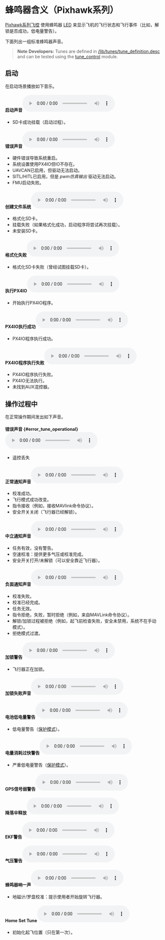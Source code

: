 # 蜂鸣器含义（Pixhawk系列）

[Pixhawk系列飞控](../flight_controller/pixhawk_series.md) 使用蜂鸣器 [LED](../getting_started/led_meanings.md) 来显示飞机的飞行状态和飞行事件（比如，解锁是否成功，低电量警告）。

下面列出一组标准蜂鸣器声音。

> **Note** **Developers:** Tunes are defined in [/lib/tunes/tune_definition.desc](https://github.com/PX4/Firmware/blob/master/src/lib/tunes/tune_definition.desc) and can be tested using the [tune_control](https://dev.px4.io/master/en/middleware/modules_system.html#tunecontrol) module.

## 启动

在启动场景播放如下音乐。 <!-- https://github.com/PX4/Firmware/blob/master/ROMFS/px4fmu_common/init.d/rcS -->

#### 启动声音<audio controls> <source src="../../assets/tunes/1_startup_tone.mp3" type="audio/mpeg"> Your browser does not support the audio element. </audio> 

- SD卡成功挂载（启动过程）。

#### 错误声音<audio controls> <source src="../../assets/tunes/2_error_tune.mp3" type="audio/mpeg"> Your browser does not support the audio element. </audio> 

- 硬件错误导致系统重启。
- 系统设置使用PX4IO但IO不存在。
- UAVCAN已启用，但驱动无法启动。
- SITL/HITL已启用，但是 *pwm仿真输出* 驱动无法启动。
- FMU启动失败。

#### 创建文件系统<audio controls> <source src="../../assets/tunes/16_make_fs.mp3" type="audio/mpeg"> Your browser does not support the audio element. </audio> 

- 格式化SD卡。 
- 挂载失败（如果格式化成功，启动程序将尝试再次挂载）。
- 未安装SD卡。

#### 格式化失败<audio controls> <source src="../../assets/tunes/17_format_failed.mp3" type="audio/mpeg"> Your browser does not support the audio element. </audio> 

- 格式化SD卡失败（曾经试图挂载SD卡）。

#### 执行PX4IO<audio controls> <source src="../../assets/tunes/18_program_px4io.mp3" type="audio/mpeg"> Your browser does not support the audio element. </audio> 

- 开始执行PX4IO程序。

#### PX4IO执行成功<audio controls> <source src="../../assets/tunes/19_program_px4io_success.mp3" type="audio/mpeg"> Your browser does not support the audio element. </audio> 

- PX4IO程序执行成功。

#### PX4IO程序执行失败<audio controls> <source src="../../assets/tunes/20_program_px4io_fail.mp3" type="audio/mpeg"> Your browser does not support the audio element. </audio> 

- PX4IO程序执行失败。
- PX4IO无法执行。
- 未找到AUX混控器。

## 操作过程中

在正常操作期间发出如下声音。

#### 错误声音 {#error_tune_operational}<audio controls> <source src="../../assets/tunes/2_error_tune.mp3" type="audio/mpeg"> Your browser does not support the audio element. </audio> 

- 遥控丢失

#### 正常通知声音<audio controls> <source src="../../assets/tunes/3_notify_positive_tone.mp3" type="audio/mpeg"> Your browser does not support the audio element. </audio> 

- 校准成功。
- 飞行模式成功改变。
- 指令接收（例如，接收MAVlink命令协议）。
- 安全开关关闭（飞行器已经解锁）。

#### 中立通知声音<audio controls> <source src="../../assets/tunes/4_notify_neutral_tone.mp3" type="audio/mpeg"> Your browser does not support the audio element. </audio> 

- 任务有效，没有警告。
- 空速校准：提供更多气压或校准完成。
- 安全开关打开/未解锁（可以安全靠近飞行器）。

#### 负面通知声音<audio controls> <source src="../../assets/tunes/5_notify_negative_tone.mp3" type="audio/mpeg"> Your browser does not support the audio element. </audio> 

- 校准失败。
- 校准已经完成。
- 任务无效。
- 指令拒绝，失败，暂时拒绝（例如，来自MAVLink命令协议）。
- 解锁/加锁过程被拒绝（例如，起飞前检查失败，安全未禁用，系统不在手动模式）。
- 拒绝模式过渡。

#### 加锁警告<audio controls> <source src="../../assets/tunes/6_arming_warning.mp3" type="audio/mpeg"> Your browser does not support the audio element. </audio> 

- 飞行器正在加锁。

#### 加锁失败声音<audio controls> <source src="../../assets/tunes/10_arming_failure_tune.mp3" type="audio/mpeg"> Your browser does not support the audio element. </audio> 

#### 电池低电量警告<audio controls> <source src="../../assets/tunes/7_battery_warning_slow.mp3" type="audio/mpeg"> Your browser does not support the audio element. </audio> 

- 低电量警告（[保护模式](../config/safety.md#low-battery-failsafe)）。

#### 电量消耗过快警告<audio controls> <source src="../../assets/tunes/8_battery_warning_fast.mp3" type="audio/mpeg"> Your browser does not support the audio element. </audio> 

- 严重低电量警告（[保护模式](../config/safety.md#low-battery-failsafe)）。

#### GPS信号弱警告<audio controls> <source src="../../assets/tunes/9_gps_warning_slow.mp3" type="audio/mpeg"> Your browser does not support the audio element. </audio> 

#### 降落伞释放<audio controls> <source src="../../assets/tunes/11_parachute_release.mp3" type="audio/mpeg"> Your browser does not support the audio element. </audio> 

<!-- Does not appear to be used: TONE_PARACHUTE_RELEASE_TUNE -->

#### EKF警告<audio controls> <source src="../../assets/tunes/12_ekf_warning.mp3" type="audio/mpeg"> Your browser does not support the audio element. </audio> 

<!-- Does not appear to be used: TONE_EKF_WARNING_TUNE -->

#### 气压警告<audio controls> <source src="../../assets/tunes/13_baro_warning.mp3" type="audio/mpeg"> Your browser does not support the audio element. </audio> 

<!-- Does not appear to be used: TONE_BARO_WARNING_TUNE -->

#### 蜂鸣器响一声<audio controls> <source src="../../assets/tunes/14_single_beep.mp3" type="audio/mpeg"> Your browser does not support the audio element. </audio> 

- 地磁计/罗盘校准：提示使用者开始旋转飞行器。

#### Home Set Tune<audio controls> <source src="../../assets/tunes/15_home_set_tune.mp3" type="audio/mpeg"> Your browser does not support the audio element. </audio> 

- 初始化起飞位置（只在第一次）。